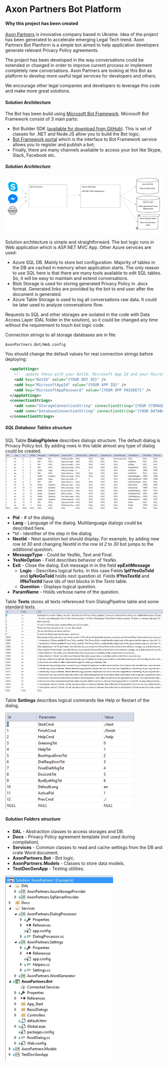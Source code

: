 # Axon Partners Bot Platform
#### Why this project has been created
[Axon Partners](http://axon.partners/) is innovative company based in Ukraine. Idea of the project has been generated to accelerate emerging Legal Tech trend. 
Axon Partners Bot Planform is a simple bot aimed to help application developers generate relevant Privacy Policy agreements.

The project has been developed in the way conversations could be extended or changed in order to improve current process or implement completely new conversations. Axon Partners are looking at this Bot as platform to develop more useful legal services for developers and others. 

We encourage other legal companies and developers to leverage this code and make more great solutions. 

#### Solution Architecture
The Bot has been build using [Microsoft Bot Framework](https://dev.botframework.com/). Microsoft Bot Framework consist of 3 main parts: 
- Bot Builder SDK ([available for download from GitHub](https://github.com/Microsoft/BotBuilder)). This is set of classes for .NET and Node.JS allow you to build the Bot logic;
- [Bot Framework portal](https://dev.botframework.com/bots) which is the interface to Bot Framework service allows you to register and publish a bot; 
- Finally, there are many channels available to access your bot like Skype, Slack, Facebook etc. 

##### Solution Architecture

![Solution architecture diagram](https://raw.githubusercontent.com/vityabool/AxonBot/master/Img/AxonBotArchitecture.jpg) 

Solution architecture is simple and straightforward. The bot logic runs in Web application which is ASP.NET MVC App. Other Azure services are used:
- Azure SQL DB. Mainly to store bot configuration. Majority of tables in the DB are cached in memory when application starts. The only reason to use SQL here is that there are many tools available to edit SQL tables. So, it will be easy to maintain and extend conversations. 
- Blob Storage is used for storing generated Privacy Policy in .docx format. Generated links are provided by the bot to end user after the document is generated. 
- Azure Table Storage is used to log all conversations raw data. It could be later used to analyze conversations flow.

Requests to SQL and other storages are isolated in the code with Data Access Layer (DAL folder in the solution), so it could be changed any time without the requirement to touch bot logic code. 

Connection strings to all storage databases are in file: 
``` 
AxonPartners.Bot/Web.config
```

You should change the default values for real connection strings before deploying:
```XML
  <appSettings>
    <!-- update these with your BotId, Microsoft App Id and your Microsoft App Password-->
    <add key="BotId" value="{YOUR BOT ID}" />
    <add key="MicrosoftAppId" value="{YOUR APP ID}" />
    <add key="MicrosoftAppPassword" value="{YOUR APP PASSKEY}" />
  </appSettings>
  <connectionStrings>
    <add name="StorageConnectionString" connectionString="{YOUR STORAGE CONNECTION STRING}" />
    <add name="DatabaseConnectionString" connectionString="{YOUR DATABASE CONNECTION STRING}" />
  </connectionStrings>
```

##### SQL Database Tables structure
SQL Table **DialogPipleine** describes dialogs structure. The default dialog is Privacy Policy bot. By adding rows in this table almost any type of dialog could be created.
![Dialog Pipeline Table](https://raw.githubusercontent.com/vityabool/AxonBot/master/Img/DialogPipleine.jpg)
- **Pid** - # of the dialog. 
- **Lang** - Language of the dialog. Multilanguage dialogs could be described here.
- **Id* - Identifier of the step in the dialog
- **NextId** - Next question bot should display. For example, by adding new row *Id 30* and changing *NextId* in the row *Id 2* to *30* bot jumps to the additional question.
- **MessageType** - Could be YesNo, Text and Final.
- **YesNoOption** - Field describes behavior of YesNo.
- **Exit** - Close the dialog. Exit message in in the field **epExitMessage**
    - **Logic** - Describes logical forks. In this case Fields **IpIfYesGoToId** and **IpNoGoToId** holds next question *id*. Fields **IfYesTextId** and **IfNoTextId** have ids of text blocks in the *Texts* table. 
    - **Question** - Displays logical question. 
- **ParamName** - Holds verbose name of the question.

Table **Texts** stores all texts referenced from DialogPipeline table and some standard texts.
![SQL Texts Table](https://raw.githubusercontent.com/vityabool/AxonBot/master/Img/Texts.jpg)

Table **Settings** describes logical commands like Help or Restart of the dialog.

![SQL Settings Table](https://raw.githubusercontent.com/vityabool/AxonBot/master/Img/Settings.jpg)

##### Solution Folders structure
- **DAL** - Abstraction classes to access storages and DB.
- **Docs** - Privacy Policy agreement template (not used during compilation).
- **Services** - Common classes to read and cache settings from the DB and crate Word document.
- **AxonPartners.Bot** - Bot logic.
- **AxonPartners.Models** - Classes to store data models.
- **TestDocGenApp** - Testing utilities.

![Solution Tree](https://raw.githubusercontent.com/vityabool/AxonBot/master/Img/SolutionExplorer.jpg)



